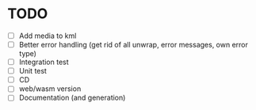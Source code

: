 # TODO
- [ ] Add media to kml
- [ ] Better error handling (get rid of all unwrap, error messages, own error type)
- [ ] Integration test
- [ ] Unit test
- [ ] CD
- [ ] web/wasm version
- [ ] Documentation (and generation)

